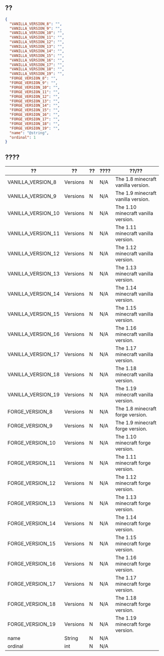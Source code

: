 ## ??
```json
{
  "VANILLA_VERSION_8": "",
  "VANILLA_VERSION_9": "",
  "VANILLA_VERSION_10": "",
  "VANILLA_VERSION_11": "",
  "VANILLA_VERSION_12": "",
  "VANILLA_VERSION_13": "",
  "VANILLA_VERSION_14": "",
  "VANILLA_VERSION_15": "",
  "VANILLA_VERSION_16": "",
  "VANILLA_VERSION_17": "",
  "VANILLA_VERSION_18": "",
  "VANILLA_VERSION_19": "",
  "FORGE_VERSION_8": "",
  "FORGE_VERSION_9": "",
  "FORGE_VERSION_10": "",
  "FORGE_VERSION_11": "",
  "FORGE_VERSION_12": "",
  "FORGE_VERSION_13": "",
  "FORGE_VERSION_14": "",
  "FORGE_VERSION_15": "",
  "FORGE_VERSION_16": "",
  "FORGE_VERSION_17": "",
  "FORGE_VERSION_18": "",
  "FORGE_VERSION_19": "",
  "name": "@string",
  "ordinal": 1
}
```
## ????
??|??|??|????|??/??
---|---|---|---|---
VANILLA_VERSION_8|Versions|N|N/A|The 1.8 minecraft vanilla version.
VANILLA_VERSION_9|Versions|N|N/A|The 1.9 minecraft vanilla version.
VANILLA_VERSION_10|Versions|N|N/A|The 1.10 minecraft vanilla version.
VANILLA_VERSION_11|Versions|N|N/A|The 1.11 minecraft vanilla version.
VANILLA_VERSION_12|Versions|N|N/A|The 1.12 minecraft vanilla version.
VANILLA_VERSION_13|Versions|N|N/A|The 1.13 minecraft vanilla version.
VANILLA_VERSION_14|Versions|N|N/A|The 1.14 minecraft vanilla version.
VANILLA_VERSION_15|Versions|N|N/A|The 1.15 minecraft vanilla version.
VANILLA_VERSION_16|Versions|N|N/A|The 1.16 minecraft vanilla version.
VANILLA_VERSION_17|Versions|N|N/A|The 1.17 minecraft vanilla version.
VANILLA_VERSION_18|Versions|N|N/A|The 1.18 minecraft vanilla version.
VANILLA_VERSION_19|Versions|N|N/A|The 1.19 minecraft vanilla version.
FORGE_VERSION_8|Versions|N|N/A|The 1.8 minecraft forge version.
FORGE_VERSION_9|Versions|N|N/A|The 1.9 minecraft forge version.
FORGE_VERSION_10|Versions|N|N/A|The 1.10 minecraft forge version.
FORGE_VERSION_11|Versions|N|N/A|The 1.11 minecraft forge version.
FORGE_VERSION_12|Versions|N|N/A|The 1.12 minecraft forge version.
FORGE_VERSION_13|Versions|N|N/A|The 1.13 minecraft forge version.
FORGE_VERSION_14|Versions|N|N/A|The 1.14 minecraft forge version.
FORGE_VERSION_15|Versions|N|N/A|The 1.15 minecraft forge version.
FORGE_VERSION_16|Versions|N|N/A|The 1.16 minecraft forge version.
FORGE_VERSION_17|Versions|N|N/A|The 1.17 minecraft forge version.
FORGE_VERSION_18|Versions|N|N/A|The 1.18 minecraft forge version.
FORGE_VERSION_19|Versions|N|N/A|The 1.19 minecraft forge version.
name|String|N|N/A|
ordinal|int|N|N/A|
